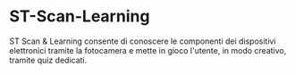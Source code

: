 # ST-Scan-Learning
ST Scan &amp; Learning consente di conoscere le componenti dei dispositivi elettronici tramite la fotocamera e mette in gioco l'utente, in modo creativo, tramite quiz dedicati.
